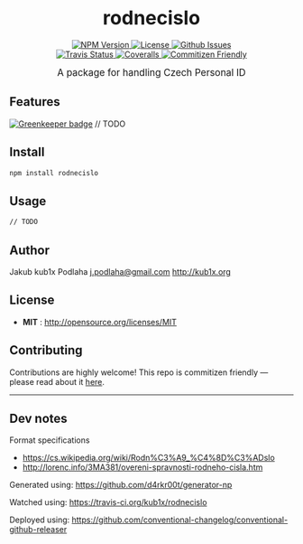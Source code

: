 <big><h1 align="center">rodnecislo</h1></big>

<p align="center">
  <a href="https://npmjs.org/package/rodnecislo">
    <img src="https://img.shields.io/npm/v/rodnecislo.svg" alt="NPM Version">
  </a>
  <a href="http://opensource.org/licenses/MIT">
    <img src="https://img.shields.io/npm/l/rodnecislo.svg" alt="License">
  </a>
  <a href="https://github.com/kub1x/rodnecislo/issues">
    <img src="https://img.shields.io/github/issues/kub1x/rodnecislo.svg" alt="Github Issues">
  </a>
  <br/>
  <a href="https://travis-ci.org/kub1x/rodnecislo">
    <img src="https://img.shields.io/travis/kub1x/rodnecislo.svg" alt="Travis Status">
  </a>
  <a href="https://coveralls.io/github/kub1x/rodnecislo">
    <img src="https://img.shields.io/coveralls/kub1x/rodnecislo.svg" alt="Coveralls">
  </a>
  <a href="http://commitizen.github.io/cz-cli/">
    <img src="https://img.shields.io/badge/commitizen-friendly-brightgreen.svg" alt="Commitizen Friendly">
  </a>
</p>

<p align="center"><big>
A package for handling Czech Personal ID
</big></p>


## Features

[![Greenkeeper badge](https://badges.greenkeeper.io/kub1x/rodnecislo.svg)](https://greenkeeper.io/)
// TODO

## Install

```sh
npm install rodnecislo
```

## Usage

```sh
// TODO
```

## Author

Jakub kub1x Podlaha j.podlaha@gmail.com http://kub1x.org

## License

- **MIT** : http://opensource.org/licenses/MIT

## Contributing

Contributions are highly welcome! This repo is commitizen friendly — please read about it [here](http://commitizen.github.io/cz-cli/).

----

## Dev notes

Format specifications
* https://cs.wikipedia.org/wiki/Rodn%C3%A9_%C4%8D%C3%ADslo
* http://lorenc.info/3MA381/overeni-spravnosti-rodneho-cisla.htm

Generated using:
https://github.com/d4rkr00t/generator-np

Watched using:
https://travis-ci.org/kub1x/rodnecislo

Deployed using:
https://github.com/conventional-changelog/conventional-github-releaser
